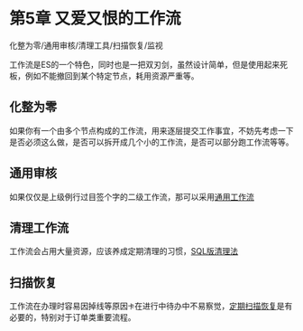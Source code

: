 # 第5章 又爱又恨的工作流

化整为零/通用审核/清理工具/扫描恢复/监视

工作流是ES的一个特色，同时也是一把双刃剑，虽然设计简单，但是使用起来死板，例如不能撤回到某个特定节点，耗用资源严重等。

## 化整为零
如果你有一个由多个节点构成的工作流，用来逐层提交工作事宜，不妨先考虑一下是否必须这么做，是否可以拆开成几个小的工作流，是否可以部分跑工作流等等。

## 通用审核
如果仅仅是上级例行过目签个字的二级工作流，那可以采用[通用工作流](http://ylin.wang/2014/04/03/esap11/)

## 清理工作流
工作流会占用大量资源，应该养成定期清理的习惯，[SQL版清理法](http://ylin.wang/2013/08/29/esap3/)

## 扫描恢复
工作流在办理时容易因掉线等原因`卡`在进行中待办中不易察觉，[定期扫描恢复](http://ylin.wang/2013/07/27/esap0/)是有必要的，特别对于订单类重要流程。
